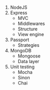 1. NodeJS
2. Express
    * MVC
    * Middlewares
    * Structure
    * View engine
3. Passport
    * Strategies
4. MongoDB
    * Mongoose
    * Data layer
5. Unit testing
    * Mocha
    * Sinon
    * Chai